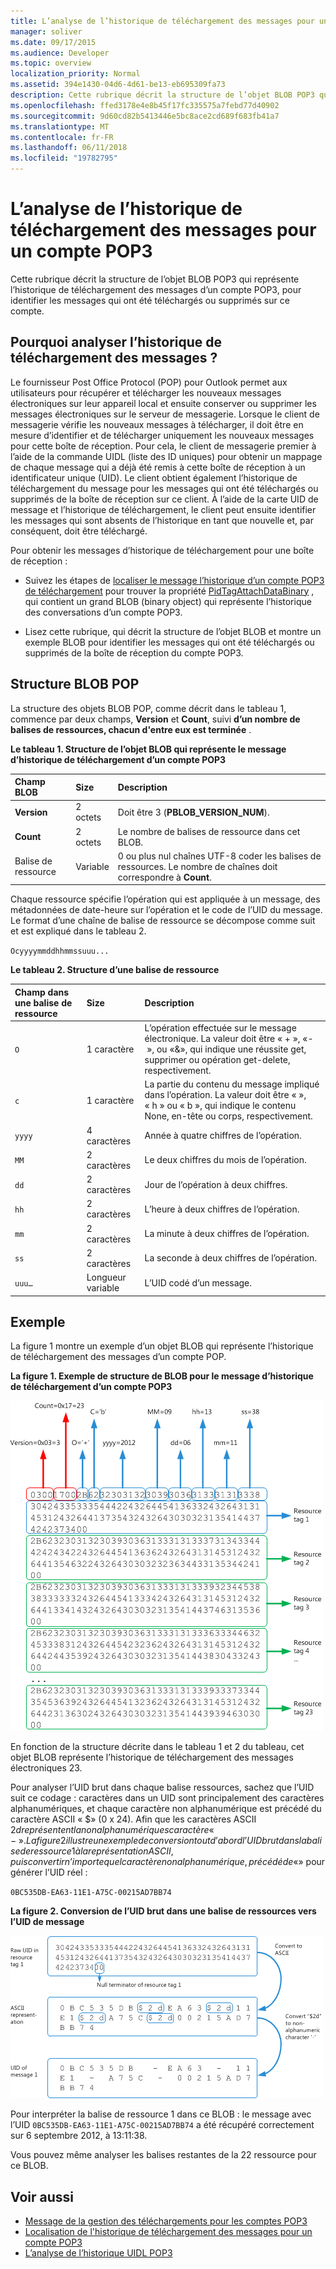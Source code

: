 ```yaml
---
title: L’analyse de l’historique de téléchargement des messages pour un compte POP3
manager: soliver
ms.date: 09/17/2015
ms.audience: Developer
ms.topic: overview
localization_priority: Normal
ms.assetid: 394e1430-04d6-4d61-be13-eb695309fa73
description: Cette rubrique décrit la structure de l’objet BLOB POP3 qui représente l’historique de téléchargement des messages d’un compte POP3, pour identifier les messages qui ont été téléchargés ou supprimés sur ce compte.
ms.openlocfilehash: ffed3178e4e8b45f17fc335575a7febd77d40902
ms.sourcegitcommit: 9d60cd82b5413446e5bc8ace2cd689f683fb41a7
ms.translationtype: MT
ms.contentlocale: fr-FR
ms.lasthandoff: 06/11/2018
ms.locfileid: "19782795"
---
```

# <a name="parsing-the-message-download-history-for-a-pop3-account"></a>L’analyse de l’historique de téléchargement des messages pour un compte POP3

Cette rubrique décrit la structure de l’objet BLOB POP3 qui représente l’historique de téléchargement des messages d’un compte POP3, pour identifier les messages qui ont été téléchargés ou supprimés sur ce compte.

<a name="OL15Con_AuxRef_ParsingMsgsHistory_WhyParseHistory"> </a>

## <a name="why-parse-the-message-download-history"></a>Pourquoi analyser l’historique de téléchargement des messages ?

Le fournisseur Post Office Protocol (POP) pour Outlook permet aux utilisateurs pour récupérer et télécharger les nouveaux messages électroniques sur leur appareil local et ensuite conserver ou supprimer les messages électroniques sur le serveur de messagerie. Lorsque le client de messagerie vérifie les nouveaux messages à télécharger, il doit être en mesure d’identifier et de télécharger uniquement les nouveaux messages pour cette boîte de réception. Pour cela, le client de messagerie premier à l’aide de la commande UIDL (liste des ID uniques) pour obtenir un mappage de chaque message qui a déjà été remis à cette boîte de réception à un identificateur unique (UID). Le client obtient également l’historique de téléchargement du message pour les messages qui ont été téléchargés ou supprimés de la boîte de réception sur ce client. À l’aide de la carte UID de message et l’historique de téléchargement, le client peut ensuite identifier les messages qui sont absents de l’historique en tant que nouvelle et, par conséquent, doit être téléchargé.
  
Pour obtenir les messages d’historique de téléchargement pour une boîte de réception :
  
- Suivez les étapes de [localiser le message l’historique d’un compte POP3 de téléchargement](locating-the-message-download-history-for-a-pop3-account.md) pour trouver la propriété [PidTagAttachDataBinary](http://msdn.microsoft.com/library/3b0a8b28-863e-4b96-a4c0-fdb8f40555b9%28Office.15%29.aspx) , qui contient un grand BLOB (binary object) qui représente l’historique des conversations d’un compte POP3. 
    
- Lisez cette rubrique, qui décrit la structure de l’objet BLOB et montre un exemple BLOB pour identifier les messages qui ont été téléchargés ou supprimés de la boîte de réception du compte POP3.

<a name="OL15Con_AuxRef_ParsingMsgsHistory_BLOBStructure"> </a>

## <a name="pop-blob-structure"></a>Structure BLOB POP

La structure des objets BLOB POP, comme décrit dans le tableau 1, commence par deux champs, **Version** et **Count**, suivi **d’un nombre de balises de ressources, chacun d'entre eux est terminée** . 
  
**Le tableau 1. Structure de l’objet BLOB qui représente le message d’historique de téléchargement d’un compte POP3**

|**Champ BLOB**|**Size**|**Description**|
|:-----|:-----|:-----|
|**Version** <br/> |2 octets  <br/> |Doit être 3 (**PBLOB_VERSION_NUM**).  <br/> |
|**Count** <br/> |2 octets  <br/> |Le nombre de balises de ressource dans cet BLOB.  <br/> |
|Balise de ressource  <br/> |Variable  <br/> |0 ou plus nul chaînes UTF-8 coder les balises de ressources. Le nombre de chaînes doit correspondre à **Count**.  <br/> |
   
Chaque ressource spécifie l’opération qui est appliquée à un message, des métadonnées de date-heure sur l’opération et le code de l’UID du message. Le format d’une chaîne de balise de ressource se décompose comme suit et est expliqué dans le tableau 2. 
  
`Ocyyyymmddhhmmssuuu...`
  
**Le tableau 2. Structure d’une balise de ressource**

|**Champ dans une balise de ressource**|**Size**|**Description**|
|:-----|:-----|:-----|
| `O` <br/> |1 caractère  <br/> |L’opération effectuée sur le message électronique. La valeur doit être « + », «- », ou «&amp;», qui indique une réussite get, supprimer ou opération get-delete, respectivement.  <br/> |
| `c` <br/> |1 caractère  <br/> |La partie du contenu du message impliqué dans l’opération. La valeur doit être « », « h » ou « b », qui indique le contenu None, en-tête ou corps, respectivement.  <br/> |
| `yyyy` <br/> |4 caractères  <br/> |Année à quatre chiffres de l’opération.  <br/> |
| `MM` <br/> |2 caractères  <br/> |Le deux chiffres du mois de l’opération.  <br/> |
| `dd` <br/> |2 caractères  <br/> |Jour de l’opération à deux chiffres.  <br/> |
| `hh` <br/> |2 caractères  <br/> |L’heure à deux chiffres de l’opération.  <br/> |
| `mm` <br/> |2 caractères  <br/> |La minute à deux chiffres de l’opération.  <br/> |
| `ss` <br/> |2 caractères  <br/> |La seconde à deux chiffres de l’opération.  <br/> |
| `uuu…` <br/> |Longueur variable  <br/> |L’UID codé d’un message.  <br/> |

<a name="OL15Con_AuxRef_ParsingMsgsHistory_Example"> </a>

## <a name="example"></a>Exemple

La figure 1 montre un exemple d’un objet BLOB qui représente l’historique de téléchargement des messages d’un compte POP. 
  
**La figure 1. Exemple de structure de BLOB pour le message d’historique de téléchargement d’un compte POP3**

![BLOB de l’historique de téléchargement des messages d’un compte POP3](media/OL15Con_AuxRef_ParsingMsgsHistory_Blob.gif)
  
En fonction de la structure décrite dans le tableau 1 et 2 du tableau, cet objet BLOB représente l’historique de téléchargement des messages électroniques 23.
  
Pour analyser l’UID brut dans chaque balise ressources, sachez que l’UID suit ce codage : caractères dans un UID sont principalement des caractères alphanumériques, et chaque caractère non alphanumérique est précédé du caractère ASCII « $» (0 x 24). Afin que les caractères ASCII $2d représentent la non alphanumériques caractère «- ». La figure 2 illustre un exemple de conversion tout d’abord l’UID brut dans la balise de ressource 1 à la représentation ASCII, puis convertir n’importe quel caractère non alphanumérique, précédé de « $» pour générer l’UID réel :
  
`0BC535DB-EA63-11E1-A75C-00215AD7BB74`
  
**La figure 2. Conversion de l’UID brut dans une balise de ressources vers l’UID de message**

![Conversion d’un UID brut dans BLOB vers l’UID de message actuel](media/OL15Con_AuxRef_ParsingMsgsHistory_BlobRscTag.gif)
  
Pour interpréter la balise de ressource 1 dans ce BLOB : le message avec l’UID `0BC535DB-EA63-11E1-A75C-00215AD7BB74` a été récupéré correctement sur 6 septembre 2012, à 13:11:38. 
  
Vous pouvez même analyser les balises restantes de la 22 ressource pour ce BLOB.
  
## <a name="see-also"></a>Voir aussi
<a name="OL15Con_AuxRef_ParsingMsgsHistory_AdditionalRsc"> </a>

- [Message de la gestion des téléchargements pour les comptes POP3](managing-message-downloads-for-pop3-accounts.md)    
- [Localisation de l'historique de téléchargement des messages pour un compte POP3](locating-the-message-download-history-for-a-pop3-account.md)    
- [L’analyse de l’historique UIDL POP3](http://blogs.msdn.com/b/stephen_griffin/archive/2012/12/04/parsing-the-pop3-uidl-history.aspx)
    

